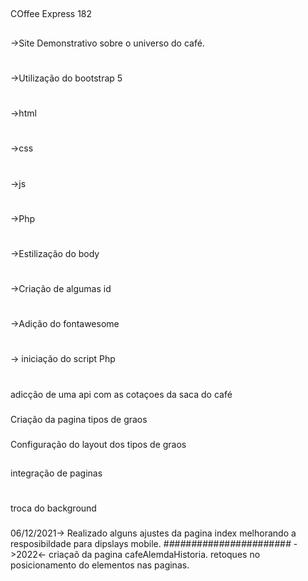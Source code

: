 ##
COffee Express 182
## 

->Site Demonstrativo sobre o universo do café.
#
->Utilização do bootstrap 5
#
->html
#
->css
#
->js
#
->Php
#
->Estilização do body
#
->Criação de algumas id
#
->Adição do fontawesome
#
-> iniciação do script Php
# #
adicção de uma api com as cotaçoes da saca do café
###
Criação da pagina tipos de graos
###
Configuração do layout dos tipos de graos
##
integração de paginas 
#
troca do background
###
06/12/2021-> Realizado alguns ajustes da pagina index melhorando a resposibildade para dipslays mobile.
#*#*#*#*#*#*#*#*##*#*#*#*#*#*#*#*#*#*#*#*#*#*
->2022<-
criaçaõ da pagina cafeAlemdaHistoria.
retoques no posicionamento do elementos nas paginas.